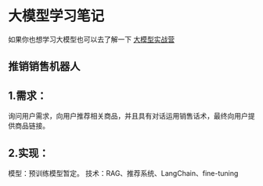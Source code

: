 # 大模型学习笔记
如果你也想学习大模型也可以去了解一下 [大模型实战营](https://github.com/InternLM/Tutorial)
## 推销销售机器人
## 1.需求：
询问用户需求，向用户推荐相关商品，并且具有对话运用销售话术，最终向用户提供商品链接。
## 2.实现：
 模型：预训练模型暂定。
 技术：RAG、推荐系统、LangChain、fine-tuning


